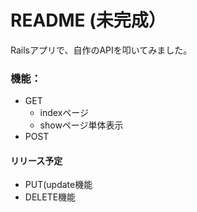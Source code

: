 # README (未完成）

Railsアプリで、自作のAPIを叩いてみました。

### 機能：

- GET
  - indexページ
  - showページ単体表示
- POST

#### リリース予定
- PUT(update機能
- DELETE機能
